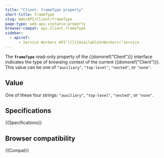 ```yaml
---
title: "Client: frameType property"
short-title: frameType
slug: Web/API/Client/frameType
page-type: web-api-instance-property
browser-compat: api.Client.frameType
sidebar:
  - apiref:
      - Service Workers API")}}{{AvailableInWorkers("service
---
```


The **`frameType`** read-only property of the {{domxref("Client")}} interface indicates the type of browsing context of the current {{domxref("Client")}}. This value can be one of `"auxiliary"`, `"top-level"`, `"nested"`, or `"none"`.

## Value

One of these four strings: `"auxiliary"`, `"top-level"`, `"nested"`, or `"none"`.

## Specifications

{{Specifications}}

## Browser compatibility

{{Compat}}
